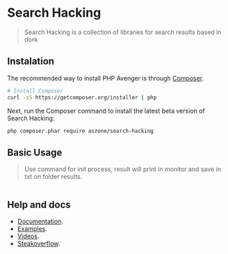 # Search Hacking

> Search Hacking is a collection of libraries for search results based in dork

## Instalation 

The recommended way to install PHP Avenger is through
[Composer](http://getcomposer.org).

```bash
# Install Composer
curl -sS https://getcomposer.org/installer | php
```

Next, run the Composer command to install the latest beta version of Search Hacking:

```bash
php composer.phar require aszone/search-hacking
```
## Basic Usage

> Use command for init process, result will print in monitor and save in txt on folder results. 

```bash


```
    
## Help and docs
* [Documentation](http://phpavenger.aszone.com.br).
* [Examples](http://phpavenger.aszone.com.br/examples).
* [Videos](http://youtube.com/aszone).
* [Steakoverflow](http://phpavenger.aszone.com.br).

